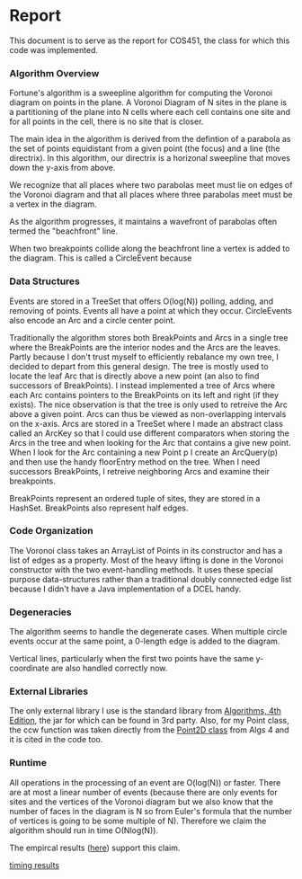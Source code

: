 # Report

This document is to serve as the report for COS451, the class for which this code was implemented.

### Algorithm Overview

Fortune's algorithm is a sweepline algorithm for computing the Voronoi diagram on points in the plane.
A Voronoi Diagram of N sites in the plane is a partitioning of the plane into N cells where each cell contains one site and for all points in the cell, there is no site that is closer.

The main idea in the algorithm is derived from the defintion of a parabola as the set of points equidistant from a given point (the focus) and a line (the directrix). 
In this algorithm, our directrix is a horizonal sweepline that moves down the y-axis from above.

We recognize that all places where two parabolas meet must lie on edges of the Voronoi diagram and that all places where three parabolas meet must be a vertex in the diagram.

As the algorithm progresses, it maintains a wavefront of parabolas often termed the "beachfront" line. 

When two breakpoints collide along the beachfront line a vertex is added to the diagram. 
This is called a CircleEvent because 

### Data Structures

Events are stored in a TreeSet that offers O(log(N)) polling, adding, and removing of points.
Events all have a point at which they occur. 
CircleEvents also encode an Arc and a circle center point.

Traditionally the algorithm stores both BreakPoints and Arcs in a single tree where the BreakPoints are the interior nodes and the Arcs are the leaves. 
Partly because I don't trust myself to efficiently rebalance my own tree, I decided to depart from this general design.
The tree is mostly used to locate the leaf Arc that is directly above a new point (an also to find successors of BreakPoints).
I instead implemented a tree of Arcs where each Arc contains pointers to the BreakPoints on its left and right (if they exists).
The nice observation is that the tree is only used to retreive the Arc above a given point.
Arcs can thus be viewed as non-overlapping intervals on the x-axis.
Arcs are stored in a TreeSet<ArcKey> where I made an abstract class called an ArcKey so that I could use different comparators when storing the Arcs in the tree and when looking for the Arc that contains a give new point.
When I look for the Arc containing a new Point p I create an ArcQuery(p) and then use the handy floorEntry method on the tree. 
When I need successors BreakPoints, I retreive neighboring Arcs and examine their breakpoints.

BreakPoints represent an ordered tuple of sites, they are stored in a HashSet.
BreakPoints also represent half edges.

### Code Organization

The Voronoi class takes an ArrayList of Points in its constructor and has a list of edges as a property.
Most of the heavy lifting is done in the Voronoi constructor with the two event-handling methods.
It uses these special purpose data-structures rather than a traditional doubly connected edge list because I didn't have a Java implementation of a DCEL handy.

### Degeneracies

The algorithm seems to handle the degenerate cases.
When multiple circle events occur at the same point, a 0-length edge is added to the diagram.

Vertical lines, particularly when the first two points have the same y-coordinate are also handled correctly now.

### External Libraries

The only external library I use is the standard library from [Algorithms, 4th Edition](http://algs4.cs.princeton.edu/home/), the jar for which can be found in 3rd party.
Also, for my Point class, the ccw function was taken directly from the [Point2D class](http://algs4.cs.princeton.edu/12oop/Point2D.java.html) from Algs 4 and it is cited in the code too.

### Runtime

All operations in the processing of an event are O(log(N)) or faster.
There are at most a linear number of events (because there are only events for sites and the vertices of the Voronoi diagram but we also know that the number of faces in the diagram is N so from Euler's formula that the number of vertices is going to be some multiple of N).
Therefore we claim the algorithm should run in time O(Nlog(N)).

The empircal results ([here](/results.txt)) support this claim.

[timing results](results.txt)
